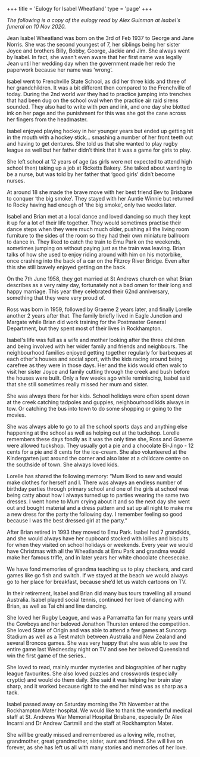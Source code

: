 +++
title = 'Eulogy for Isabel Wheatland'
type = 'page'
+++

*The following is a copy of the eulogy read by Alex Guinman at Isabel's funeral on 10 Nov 2020.*

Jean Isabel Wheatland was born on the 3rd of Feb 1937 to George and Jane Norris.  She was the second youngest of 7, her siblings being her sister Joyce and brothers Billy, Bobby, George, Jackie and Jim. She always went by Isabel. In fact, she wasn’t even aware that her first name was legally Jean until her wedding day when the government made her redo the paperwork because her name was ‘wrong’. 
  
Isabel went to Frenchville State School, as did her three kids and three of her grandchildren. It was a bit different then compared to the Frenchville of today. During the 2nd world war they had to practice jumping into trenches that had been dug on the school oval when the practice air raid sirens sounded. They also had to write with pen and ink, and one day she blotted ink on her page and the punishment for this was she got the cane across her fingers from the headmaster.
 
Isabel enjoyed playing hockey in her younger years but ended up getting hit in the mouth with a hockey stick... smashing a number of her front teeth out and having to get dentures. She told us that she wanted to play rugby league as well but her father didn’t think that it was a game for girls to play.

She left school at 12 years of age (as girls were not expected to attend high school then) taking up a job at Ricketts Bakery. She talked about wanting to be a nurse, but was told by her father that ‘good girls’ didn’t become nurses.  

At around 18 she made the brave move with her best friend Bev to Brisbane to conquer ‘the big smoke’. They stayed with her Auntie Winnie but returned to Rocky having had enough of ‘the big smoke’, only two weeks later.

Isabel and Brian met at a local dance and loved dancing so much they kept it up for a lot of their life together. They would sometimes practise their dance steps when they were much much older, pushing all the living room furniture to the sides of the room so they had their own miniature ballroom to dance in. They liked to catch the train to Emu Park on the weekends,  sometimes jumping on without paying just as the train was leaving. Brian talks of how she used to enjoy riding around with him on his motorbike, once crashing into the back of a car on the Fitzroy River Bridge. Even after this she still bravely enjoyed getting on the back.

On the 7th June 1958, they got married at St Andrews church on what Brian describes as a very rainy day, fortunately not a bad omen for their long and happy marriage. This year they celebrated their 62nd anniversary, something that they were very proud of. 

Ross was born in 1959, followed by Graeme 2 years later, and finally Lorelle another 2 years after that. The family briefly lived in Eagle Junction and Margate while Brian did work training for the Postmaster General Department, but they spent most of their lives in Rockhampton.
 
Isabel's life was full as a wife and mother looking after the three children and being involved with her wider family and friends and neighbours. The neighbourhood families enjoyed getting together regularly for barbeques at each other's houses and social sport, with the kids racing around being carefree as they were in those days. Her and the kids would often walk to visit her sister Joyce and family cutting through the creek and bush before the houses were built. Only a few weeks ago while reminiscing, Isabel said that she still sometimes really missed her mum and sister. 

She was always there for her kids. School holidays were often spent down at the creek catching tadpoles and guppies, neighbourhood kids always in tow. Or catching the bus into town to do some shopping or going to the movies. 

She was always able to go to all the school sports days and anything else happening at the school as well as helping out at the tuckshop. Lorelle remembers these days fondly as it was the only time she, Ross and Graeme were allowed tuckshop. They usually got a pie and a chocolate Bi-Jingo - 12 cents for a pie and 8 cents for the ice-cream. She also volunteered at the Kindergarten just around the corner and also later at a childcare centre on the southside of town. She always loved kids.

Lorelle has shared the following memory: “Mum liked to sew and would make clothes for herself and I. There was always an endless number of birthday parties through primary school and one of the girls at school was being catty about how I always turned up to parties wearing the same two dresses. I went home to Mum crying about it and so the next day she went out and bought material and a dress pattern and sat up all night to make me a new dress for the party the following day. I remember feeling so good because I was the best dressed girl at the party.”


After Brian retired in 1993 they moved to Emu Park. Isabel had 7 grandkids, and she would always have her cupboard stocked with lollies and biscuits for when they visited on school holidays or weekends. Every year we would have Christmas with all the Wheatlands at Emu Park and grandma would make her famous trifle, and in later years her white chocolate cheesecake.

We have fond memories of grandma teaching us to play checkers, and card games like go fish and switch. If we stayed at the beach we would always go to her place for breakfast, because she’d let us watch cartoons on TV. 

In their retirement, Isabel and Brian did many bus tours travelling all around Australia. Isabel played social tennis, continued her love of dancing with Brian, as well as Tai chi and line dancing.
 
She loved her Rugby League, and was a Parramatta fan for many years until the Cowboys and  her beloved Jonathon Thursten entered the competition. She loved State of Origin and was able to attend a few games at Suncorp Stadium as well as a Test match between Australia and New Zealand and several Broncos games. She was very happy that she was able to see the entire game last Wednesday night on TV and see her beloved Queensland win the first game of the series..

She loved to read, mainly murder mysteries and biographies of her rugby league favourites. She also loved puzzles and crosswords (especially cryptic) and would do them daily. She said it was helping her brain stay sharp, and it worked because right to the end her mind was as sharp as a tack.

Isabel passed away on Saturday morning the 7th November at the Rockhampton Mater hospital. We would like to thank the wonderful medical staff at St. Andrews War Memorial Hospital Brisbane, especially Dr Alex Incarni and Dr Andrew Cartmill and the staff at Rockhampton Mater.    
 
She will be greatly missed and remembered as a loving wife, mother, grandmother, great grandmother, sister, aunt and friend. She will live on forever, as she has left us all with many stories and memories of her love.


